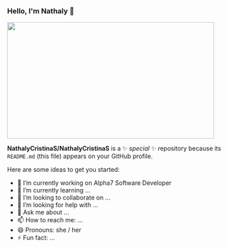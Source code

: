 ### Hello, I'm Nathaly 👋


<img src="https://i.imgur.com/VUBtXys.gif" width="480" height="270" frameBorder="0" class="giphy-embed" allowFullScreen/>


**NathalyCristinaS/NathalyCristinaS** is a ✨ _special_ ✨ repository because its `README.md` (this file) appears on your GitHub profile.

Here are some ideas to get you started:

- 🔭 I’m currently working on Alpha7 Software Developer
- 🌱 I’m currently learning ...
- 👯 I’m looking to collaborate on ...
- 🤔 I’m looking for help with ...
- 💬 Ask me about ...
- 📫 How to reach me: ...
- 😄 Pronouns: she / her
- ⚡ Fun fact: ...

